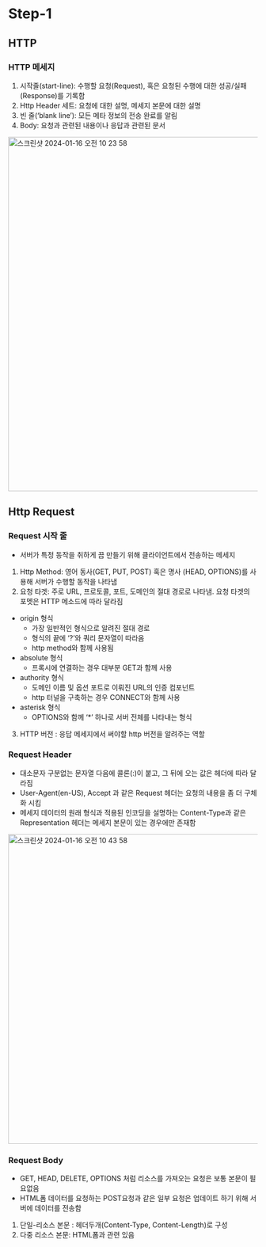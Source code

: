# Step-1

## HTTP
### HTTP 메세지
1. 시작줄(start-line): 수행할 요청(Request), 혹은 요청된 수행에 대한 성공/실패(Response)를 기록함
2. Http Header 세트: 요청에 대한 설명, 메세지 본문에 대한 설명
3. 빈 줄(‘blank line’): 모든 메타 정보의 전송 완료를 알림
4. Body: 요청과 관련된 내용이나 응답과 관련된 문서


<img width="716" alt="스크린샷 2024-01-16 오전 10 23 58" src="https://github.com/ddrongy/be-was/assets/97080154/5ccc8382-ea08-454f-8c75-50d4317fb099">

## Http Request
### Request 시작 줄
- 서버가 특정 동작을 취하게 끔 만들기 위해 클라이언트에서 전송하는 메세지
1. Http Method: 영어 동사(GET, PUT, POST) 혹은 명사 (HEAD, OPTIONS)를 사용해 서버가 수행할 동작을 나타냄
2. 요청 타겟: 주로 URL, 프로토콜, 포트, 도메인의 절대 경로로 나타냄. 요청 타겟의 포멧은 HTTP 메소드에 따라 달라짐
- origin 형식
    - 가장 일반적인 형식으로 알려진 절대 경로
    - 형식의 끝에 ‘?’와 쿼리 문자열이 따라옴
    - http method와 함께 사용됨
- absolute 형식
    - 프록시에 연결하는 경우 대부분 GET과 함께 사용
- authority 형식
    - 도메인 이름 및 옵션 포트로 이뤄진 URL의 인증 컴포넌트
    - http 터널을 구축하는 경우 CONNECT와 함께 사용
- asterisk 형식
    - OPTIONS와 함께 ‘*’ 하나로 서버 전체를 나타내는 형식
3. HTTP 버전 : 응답 메세지에서 써야할 http 버전을 알려주는 역할

### Request Header
- 대소문자 구분없는 문자열 다음에 콜론(:)이 붙고, 그 뒤에 오는 값은 헤더에 따라 달라짐
- User-Agent(en-US), Accept 과 같은 Request 헤더는 요청의 내용을 좀 더 구체화 시킴
- 메세지 데이터의 원래 형식과 적용된 인코딩을 설명하는 Content-Type과 같은 Representation 헤더는 메세지 본문이 있는 경우에만 존재함

<img width="626" alt="스크린샷 2024-01-16 오전 10 43 58" src="https://github.com/ddrongy/be-was/assets/97080154/cb9accc6-9b33-4cf3-ac7b-d7a00ba5933f">

### Request Body
- GET, HEAD, DELETE, OPTIONS 처럼 리소스를 가져오는 요청은 보통 본문이 필요없음
- HTML폼 데이터를 요청하는 POST요청과 같은 일부 요청은 업데이트 하기 위해 서버에 데이터를 전송함
1. 단일-리소스 본문 : 헤더두개(Content-Type, Content-Length)로 구성
2. 다중 리소스 본문: HTML폼과 관련 있음


